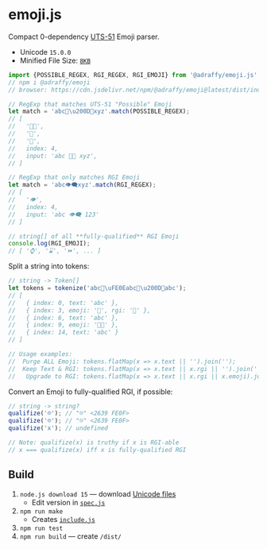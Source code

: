 # emoji.js

Compact 0-dependency [UTS-51](https://www.unicode.org/reports/tr51/) Emoji parser.

* Unicode `15.0.0`
* Minified File Size: [`8KB`](./dist/index.min.js)

```Javascript
import {POSSIBLE_REGEX, RGI_REGEX, RGI_EMOJI} from '@adraffy/emoji.js';
// npm i @adraffy/emoji
// browser: https://cdn.jsdelivr.net/npm/@adraffy/emoji@latest/dist/index.min.js

// RegExp that matches UTS-51 "Possible" Emoji
let match = 'abc💩\u200D💩xyz'.match(POSSIBLE_REGEX);
// [
//   '💩‍💩',
//   '💩',
//   '💩',
//   index: 4,
//   input: 'abc 💩‍💩 xyz',
// ]

// RegExp that only matches RGI Emoji
let match = 'abc👁️‍🗨️xyz'.match(RGI_REGEX);
// [
//   '👁️', 
//   index: 4, 
//   input: 'abc 👁️‍🗨️ 123'
// ]

// string[] of all **fully-qualified** RGI Emoji
console.log(RGI_EMOJI); 
// [ '⌚', '⌛', '⏩', ... ]
```

Split a string into tokens:
```Javascript
// string -> Token[]
let tokens = tokenize('abc💩\uFE0Eabc💩\u200D💩abc');
// [
//   { index: 0, text: 'abc' },
//   { index: 3, emoji: '💩︎', rgi: '💩' },
//   { index: 6, text: 'abc' },
//   { index: 9, emoji: '💩‍💩' },
//   { index: 14, text: 'abc' }
// ]

// Usage examples:
//  Purge ALL Emoji: tokens.flatMap(x => x.text || '').join('');
//  Keep Text & RGI: tokens.flatMap(x => x.text || x.rgi || '').join('');
//   Upgrade to RGI: tokens.flatMap(x => x.text || x.rgi || x.emoji).join('');
```

Convert an Emoji to fully-qualified RGI, if possible:
```Javascript
// string -> string?
qualifize('☹️'); // "☹️" <2639 FE0F>
qualifize('☹'); // "☹️" <2639 FE0F>
qualifize('x'); // undefined

// Note: qualifize(x) is truthy if x is RGI-able
// x === qualifize(x) iff x is fully-qualified RGI
```

## Build

1. `node.js download 15` — download [Unicode files](./src/15.0.0/)
	* Edit version in [`spec.js`](./src/spec.js)
1. `npm run make`
	* Creates [`include.js`](./src/include.js)
1. `npm run test`
1. `npm run build` — create `/dist/`

